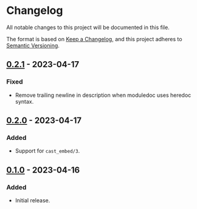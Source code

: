# Changelog

All notable changes to this project will be documented in this file.

The format is based on [Keep a Changelog](https://keepachangelog.com/en/1.0.0/),
and this project adheres to [Semantic Versioning](https://semver.org/spec/v2.0.0.html).

## [0.2.1] - 2023-04-17

### Fixed

- Remove trailing newline in description when moduledoc uses heredoc syntax.

## [0.2.0] - 2023-04-17

### Added

- Support for `cast_embed/3`.

## [0.1.0] - 2023-04-16

### Added

- Initial release.

[0.2.1]: https://github.com/gridpoint-com/ostara/releases/tag/v0.2.1
[0.2.0]: https://github.com/gridpoint-com/ostara/releases/tag/v0.2.0
[0.1.0]: https://github.com/gridpoint-com/ostara/releases/tag/v0.1.0
